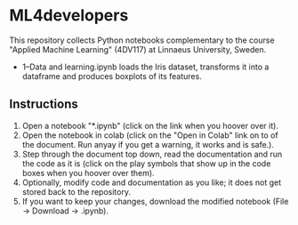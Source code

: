 # ML4developers

This repository collects Python notebooks complementary to the course "Applied Machine Learning" (4DV117) at Linnaeus University, Sweden.

* 1–Data and learning.ipynb loads the Iris dataset, transforms it into a dataframe and produces boxplots of its features.

## Instructions

1. Open a notebook "*.ipynb" (click on the link when you hoover over it).
2. Open the notebook in colab (click on the "Open in Colab" link on to of the document. Run anyay if you get a warning, it works and is safe.).
3. Step through the document top down, read the documentation and run the code as it is (click on the play symbols that show up in the code boxes when you hoover over them).
4. Optionally, modify code and documentation as you like; it does not get stored back to the repository. 
5. If you want to keep your changes, download the modified notebook (File -> Download -> .ipynb).
